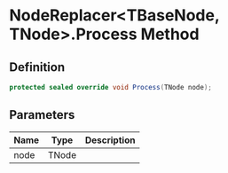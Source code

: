 # NodeReplacer&lt;TBaseNode, TNode&gt;.Process Method
## Definition

```c#
protected sealed override void Process(TNode node);
```

## Parameters

| Name | Type | Description |
| ---- | ---- | ----------- |
| node | TNode |  |

